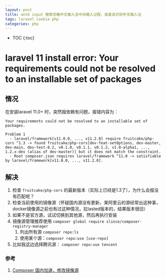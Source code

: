 ```yaml
---
layout: post
title: antd input 搜索忽略中文输入法中间输入过程，或者说识别中文输入法
tags: laravel cookie php
categories: php
---
```


* TOC
{:toc}

# laravel 11 install error: Your requirements could not be resolved to an installable set of packages

## 情况

在安装laravel 11.0+ 时，突然报依赖有问题，报错内容为：

```text
Your requirements could not be resolved to an installable set of packages.

Problem 1
  - laravel/framework[v11.0.0, ..., v11.2.0] require fruitcake/php-cors ^1.3 -> found fruitcake/php-cors[dev-feat-setOptions, dev-master, dev-main, dev-test-8.2, v0.1.0, v0.1.1, v0.1.2, v1.0-alpha1, ..., 1.2.x-dev (alias of dev-master)] but it does not match the constraint.
  - Root composer.json requires laravel/framework ^11.0 -> satisfiable by laravel/framework[v11.0.0, ..., v11.2.0].
```

## 解决

1. 检查 `fruitcake/php-cors` 的最新版本（实际上已经是1.3了），为什么会报没有匹配呢？
1. 检查当前使用的镜像源（怀疑国内源没有更新，某阿里云的源经常出这种事，docker镜像源之前也有过这种情况，拉lasted版本的，结果版本很旧）
1. 如果不是官方源，试试切换到其他源，然后再执行安装
1. 镜像源管理推荐使用 `composer global require slince/composer-registry-manager`
    1. 列出所有源 `composer repo:ls`
    1. 使用某个源：`composer repo:use [use-repo]`
1. 比如我这边选择腾讯源： `composer repo:use tencent`

### 参考

1. [Composer 国内加速，修改镜像源](https://learnku.com/articles/15977/composer-accelerate-and-modify-mirror-source-in-china)